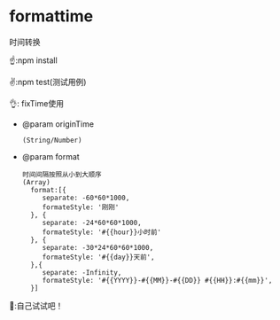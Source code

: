 # formattime #

时间转换
 
☝️:npm install

✌️:npm test(测试用例)

👌: fixTime使用

 *  @param originTime

    ```
    (String/Number)
    ```
 *  @param  format

    ```
    时间间隔按照从小到大顺序
    (Array)
      format:[{
         separate: -60*60*1000,
         formateStyle: '刚刚'
      }, {
         separate: -24*60*60*1000,
         formateStyle: '#{{hour}}小时前'
      }, {
         separate: -30*24*60*60*1000,
         formateStyle: '#{{day}}天前',
      },{
         separate: -Infinity,
         formateStyle: '#{{YYYY}}-#{{MM}}-#{{DD}} #{{HH}}:#{{mm}}',
      }]
    ```

🙋:自己试试吧！
